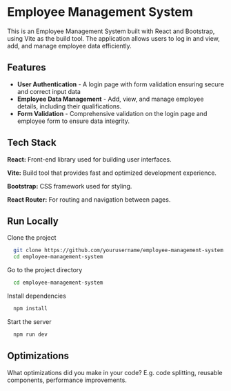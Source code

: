 
# Employee Management System

This is an Employee Management System built with React and Bootstrap, using Vite as the build tool. The application allows users to log in and view, add, and manage employee data efficiently.


## Features

- **User Authentication** - A login page with form       validation ensuring secure and correct input data
- **Employee Data Management** - Add, view, and manage employee details, including their qualifications.
- **Form Validation** - Comprehensive validation on the login page and employee form to ensure data integrity.


## Tech Stack

**React:** Front-end library used for building user interfaces.

**Vite:** Build tool that provides fast and optimized development experience.

**Bootstrap:** CSS framework used for styling.

**React Router:** For routing and navigation between pages.


## Run Locally

Clone the project

```bash
  git clone https://github.com/yourusername/employee-management-system.git
  cd employee-management-system
```

Go to the project directory

```bash
  cd employee-management-system
```

Install dependencies

```bash
  npm install
```

Start the server

```bash
  npm run dev
```


## Optimizations

What optimizations did you make in your code? E.g. code splitting, reusable components, performance improvements.

